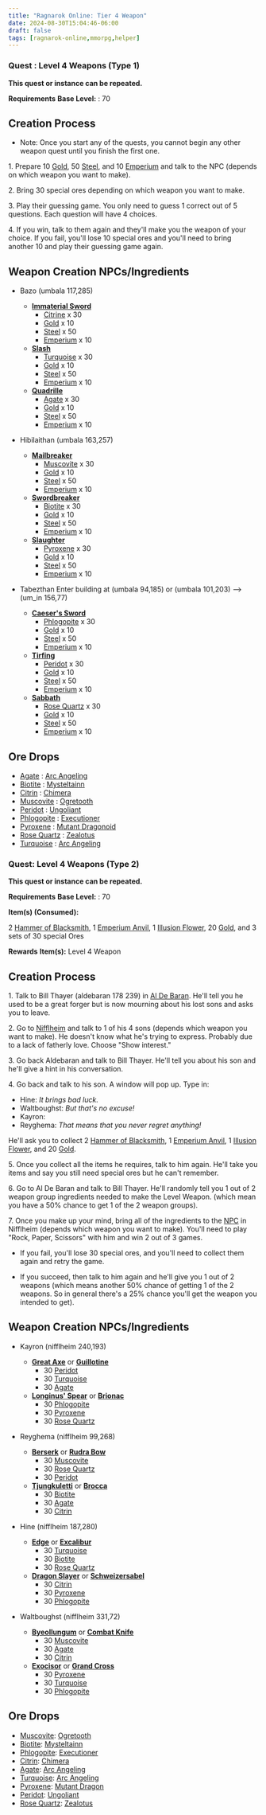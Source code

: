 ```yaml
---
title: "Ragnarok Online: Tier 4 Weapon"
date: 2024-08-30T15:04:46-06:00
draft: false
tags: [ragnarok-online,mmorpg,helper]
---
```


### Quest : **Level 4 Weapons (Type 1)** 
**This quest or instance can be repeated.**

**Requirements**  **Base Level:** : 70

Creation Process
----------------

*   Note: Once you start any of the quests, you cannot begin any other weapon quest until you finish the first one.

1\. Prepare 10 [Gold](http://db.irowiki.org/classic/item-info/969/), 50 [Steel](http://db.irowiki.org/classic/item-info/999/), and 10 [Emperium](http://db.irowiki.org/classic/item-info/714/) and talk to the NPC (depends on which weapon you want to make).

2\. Bring 30 special ores depending on which weapon you want to make.

3\. Play their guessing game. You only need to guess 1 correct out of 5 questions. Each question will have 4 choices.

4\. If you win, talk to them again and they'll make you the weapon of your choice. If you fail, you'll lose 10 special ores and you'll need to bring another 10 and play their guessing game again.

Weapon Creation NPCs/Ingredients
--------------------------------

*   Bazo (umbala 117,285)
    *   **[Immaterial Sword](http://db.irowiki.org/classic/item-info/1141/)**
        *   [Citrine](http://db.irowiki.org/classic/item-info/7295/) x 30
        *   [Gold](http://db.irowiki.org/classic/item-info/969/) x 10
        *   [Steel](http://db.irowiki.org/classic/item-info/999/) x 50
        *   [Emperium](http://db.irowiki.org/classic/item-info/714/) x 10
    *   **[Slash](http://db.irowiki.org/classic/item-info/1526/)**
        *   [Turquoise](http://db.irowiki.org/classic/item-info/7294/) x 30
        *   [Gold](http://db.irowiki.org/classic/item-info/969/) x 10
        *   [Steel](http://db.irowiki.org/classic/item-info/999/) x 50
        *   [Emperium](http://db.irowiki.org/classic/item-info/714/) x 10
    *   **[Quadrille](http://db.irowiki.org/classic/item-info/1527/)**
        *   [Agate](http://db.irowiki.org/classic/item-info/7291/) x 30
        *   [Gold](http://db.irowiki.org/classic/item-info/969/) x 10
        *   [Steel](http://db.irowiki.org/classic/item-info/999/) x 50
        *   [Emperium](http://db.irowiki.org/classic/item-info/714/) x 10

*   Hibilaithan (umbala 163,257)
    *   **[Mailbreaker](http://db.irowiki.org/classic/item-info/1225/)**
        *   [Muscovite](http://db.irowiki.org/classic/item-info/7292/) x 30
        *   [Gold](http://db.irowiki.org/classic/item-info/969/) x 10
        *   [Steel](http://db.irowiki.org/classic/item-info/999/) x 50
        *   [Emperium](http://db.irowiki.org/classic/item-info/714/) x 10
    *   **[Swordbreaker](http://db.irowiki.org/classic/item-info/1224/)**
        *   [Biotite](http://db.irowiki.org/classic/item-info/7297/) x 30
        *   [Gold](http://db.irowiki.org/classic/item-info/969/) x 10
        *   [Steel](http://db.irowiki.org/classic/item-info/999/) x 50
        *   [Emperium](http://db.irowiki.org/classic/item-info/714/) x 10
    *   **[Slaughter](http://db.irowiki.org/classic/item-info/1367/)**
        *   [Pyroxene](http://db.irowiki.org/classic/item-info/7296/) x 30
        *   [Gold](http://db.irowiki.org/classic/item-info/969/) x 10
        *   [Steel](http://db.irowiki.org/classic/item-info/999/) x 50
        *   [Emperium](http://db.irowiki.org/classic/item-info/714/) x 10

*   Tabezthan Enter building at (umbala 94,185) or (umbala 101,203) --> (um\_in 156,77)
    *   **[Caeser's Sword](http://db.irowiki.org/classic/item-info/1134/)**
        *   [Phlogopite](http://db.irowiki.org/classic/item-info/7290/) x 30
        *   [Gold](http://db.irowiki.org/classic/item-info/969/) x 10
        *   [Steel](http://db.irowiki.org/classic/item-info/999/) x 50
        *   [Emperium](http://db.irowiki.org/classic/item-info/714/) x 10
    *   **[Tirfing](http://db.irowiki.org/classic/item-info/1139/)**
        *   [Peridot](http://db.irowiki.org/classic/item-info/7289/) x 30
        *   [Gold](http://db.irowiki.org/classic/item-info/969/) x 10
        *   [Steel](http://db.irowiki.org/classic/item-info/999/) x 50
        *   [Emperium](http://db.irowiki.org/classic/item-info/714/) x 10
    *   **[Sabbath](http://db.irowiki.org/classic/item-info/1365/)**
        *   [Rose Quartz](http://db.irowiki.org/classic/item-info/7293/) x 30
        *   [Gold](http://db.irowiki.org/classic/item-info/969/) x 10
        *   [Steel](http://db.irowiki.org/classic/item-info/999/) x 50
        *   [Emperium](http://db.irowiki.org/classic/item-info/714/) x 10

Ore Drops
---------

*   [Agate](http://db.irowiki.org/classic/item-info/7291/) : [Arc Angeling](http://db.irowiki.org/classic/monster-info/1388/)
*   [Biotite](http://db.irowiki.org/classic/item-info/7297/) : [Mysteltainn](http://db.irowiki.org/classic/monster-info/1203/)
*   [Citrin](http://db.irowiki.org/classic/item-info/7295/) : [Chimera](http://db.irowiki.org/classic/monster-info/1283/)
*   [Muscovite](http://db.irowiki.org/classic/item-info/7292/) : [Ogretooth](http://db.irowiki.org/classic/monster-info/1204/)
*   [Peridot](http://db.irowiki.org/classic/item-info/7289/) : [Ungoliant](http://db.irowiki.org/classic/monster-info/1618/)
*   [Phlogopite](http://db.irowiki.org/classic/item-info/7290/) : [Executioner](http://db.irowiki.org/classic/monster-info/1205/)
*   [Pyroxene](http://db.irowiki.org/classic/item-info/7296/) : [Mutant Dragonoid](http://db.irowiki.org/classic/monster-info/1262/)
*   [Rose Quartz](http://db.irowiki.org/classic/item-info/7293/) : [Zealotus](http://db.irowiki.org/classic/monster-info/1200/)
*   [Turquoise](http://db.irowiki.org/classic/item-info/7294/) : [Arc Angeling](http://db.irowiki.org/classic/monster-info/1388/)

### Quest: **Level 4 Weapons (Type 2)** 
**This quest or instance can be repeated.**

**Requirements** **Base Level:** : 70

**Item(s) (Consumed):**

2 [Hammer of Blacksmith](http://db.irowiki.org/classic/item-info/1005/), 1 [Emperium Anvil](http://db.irowiki.org/classic/item-info/989/), 1 [Illusion Flower](http://db.irowiki.org/classic/item-info/710/), 20 [Gold](http://db.irowiki.org/classic/item-info/969/), and 3 sets of 30 special Ores

**Rewards** **Item(s):** Level 4 Weapon

Creation Process
----------------

1\. Talk to Bill Thayer (aldebaran 178 239) in [Al De Baran](/classic/Al_De_Baran "Al De Baran"). He'll tell you he used to be a great forger but is now mourning about his lost sons and asks you to leave.

2\. Go to [Nifflheim](/classic/Nifflheim "Nifflheim") and talk to 1 of his 4 sons (depends which weapon you want to make). He doesn't know what he's trying to express. Probably due to a lack of fatherly love. Choose "Show interest."

3\. Go back Aldebaran and talk to Bill Thayer. He'll tell you about his son and he'll give a hint in his conversation.

4\. Go back and talk to his son. A window will pop up. Type in:

*   Hine: _It brings bad luck._
*   Waltboughst: _But that's no excuse!_
*   Kayron:
*   Reyghema: _That means that you never regret anything!_

He'll ask you to collect 2 [Hammer of Blacksmith](http://db.irowiki.org/classic/item-info/1005/), 1 [Emperium Anvil](http://db.irowiki.org/classic/item-info/989/), 1 [Illusion Flower](http://db.irowiki.org/classic/item-info/710/), and 20 [Gold](http://db.irowiki.org/classic/item-info/969/).

5\. Once you collect all the items he requires, talk to him again. He'll take you items and say you still need special ores but he can't remember.

6\. Go to Al De Baran and talk to Bill Thayer. He'll randomly tell you 1 out of 2 weapon group ingredients needed to make the Level Weapon. (which mean you have a 50% chance to get 1 of the 2 weapon groups).

7\. Once you make up your mind, bring all of the ingredients to the [NPC](/classic/NPC "NPC") in Nifflheim (depends which weapon you want to make). You'll need to play "Rock, Paper, Scissors" with him and win 2 out of 3 games.

*   If you fail, you'll lose 30 special ores, and you'll need to collect them again and retry the game.

*   If you succeed, then talk to him again and he'll give you 1 out of 2 weapons (which means another 50% chance of getting 1 of the 2 weapons. So in general there's a 25% chance you'll get the weapon you intended to get).

Weapon Creation NPCs/Ingredients
--------------------------------

*   Kayron (nifflheim 240,193)
    *   **[Great Axe](http://db.irowiki.org/classic/item-info/1364/)** or **[Guillotine](http://db.irowiki.org/classic/item-info/1369/)**
        *   30 [Peridot](http://db.irowiki.org/classic/item-info/7289/)
        *   30 [Turquoise](http://db.irowiki.org/classic/item-info/7294/)
        *   30 [Agate](http://db.irowiki.org/classic/item-info/7291/)
    *   **[Longinus' Spear](http://db.irowiki.org/classic/item-info/1469/)** or **[Brionac](http://db.irowiki.org/classic/item-info/1470/)**
        *   30 [Phlogopite](http://db.irowiki.org/classic/item-info/7290/)
        *   30 [Pyroxene](http://db.irowiki.org/classic/item-info/7296/)
        *   30 [Rose Quartz](http://db.irowiki.org/classic/item-info/7293/)

*   Reyghema (nifflheim 99,268)
    *   **[Berserk](http://db.irowiki.org/classic/item-info/1814/)** or **[Rudra Bow](http://db.irowiki.org/classic/item-info/1720/)**
        *   30 [Muscovite](http://db.irowiki.org/classic/item-info/7292/)
        *   30 [Rose Quartz](http://db.irowiki.org/classic/item-info/7293/)
        *   30 [Peridot](http://db.irowiki.org/classic/item-info/7289/)
    *   **[Tjungkuletti](http://db.irowiki.org/classic/item-info/1416/)** or **[Brocca](http://db.irowiki.org/classic/item-info/1415/)**
        *   30 [Biotite](http://db.irowiki.org/classic/item-info/7297/)
        *   30 [Agate](http://db.irowiki.org/classic/item-info/7291/)
        *   30 [Citrin](http://db.irowiki.org/classic/item-info/7295/)

*   Hine (nifflheim 187,280)
    *   **[Edge](http://db.irowiki.org/classic/item-info/1132/)** or **[Excalibur](http://db.irowiki.org/classic/item-info/1137/)**
        *   30 [Turquoise](http://db.irowiki.org/classic/item-info/7294/)
        *   30 [Biotite](http://db.irowiki.org/classic/item-info/7297/)
        *   30 [Rose Quartz](http://db.irowiki.org/classic/item-info/7293/)
    *   **[Dragon Slayer](http://db.irowiki.org/classic/item-info/1166/)** or **[Schweizersabel](http://db.irowiki.org/classic/item-info/1167/)**
        *   30 [Citrin](http://db.irowiki.org/classic/item-info/7295/)
        *   30 [Pyroxene](http://db.irowiki.org/classic/item-info/7296/)
        *   30 [Phlogopite](http://db.irowiki.org/classic/item-info/7290/)

*   Waltboughst (nifflheim 331,72)
    *   **[Byeollungum](http://db.irowiki.org/classic/item-info/1140/)** or **[Combat Knife](http://db.irowiki.org/classic/item-info/1228/)**
        *   30 [Muscovite](http://db.irowiki.org/classic/item-info/7292/)
        *   30 [Agate](http://db.irowiki.org/classic/item-info/7291/)
        *   30 [Citrin](http://db.irowiki.org/classic/item-info/7295/)
    *   **[Exocisor](http://db.irowiki.org/classic/item-info/1233/)** or **[Grand Cross](http://db.irowiki.org/classic/item-info/1528/)**
        *   30 [Pyroxene](http://db.irowiki.org/classic/item-info/7296/)
        *   30 [Turquoise](http://db.irowiki.org/classic/item-info/7294/)
        *   30 [Phlogopite](http://db.irowiki.org/classic/item-info/7290/)

Ore Drops
---------

*   [Muscovite](http://db.irowiki.org/classic/item-info/7292/): [Ogretooth](http://db.irowiki.org/classic/monster-info/1204/)
*   [Biotite](http://db.irowiki.org/classic/item-info/7297/): [Mysteltainn](http://db.irowiki.org/classic/monster-info/1203/)
*   [Phlogopite](http://db.irowiki.org/classic/item-info/7290/): [Executioner](http://db.irowiki.org/classic/monster-info/1205/)
*   [Citrin](http://db.irowiki.org/classic/item-info/7295/): [Chimera](http://db.irowiki.org/classic/monster-info/1283/)
*   [Agate](http://db.irowiki.org/classic/item-info/7291/): [Arc Angeling](http://db.irowiki.org/classic/monster-info/1388/)
*   [Turquoise](http://db.irowiki.org/classic/item-info/7294/): [Arc Angeling](http://db.irowiki.org/classic/monster-info/1388/)
*   [Pyroxene](http://db.irowiki.org/classic/item-info/7296/): [Mutant Dragon](http://db.irowiki.org/classic/monster-info/1262/)
*   [Peridot](http://db.irowiki.org/classic/item-info/7289/): [Ungoliant](http://db.irowiki.org/classic/monster-info/1618/)
*   [Rose Quartz](http://db.irowiki.org/classic/item-info/7293/): [Zealotus](http://db.irowiki.org/classic/monster-info/1200/)